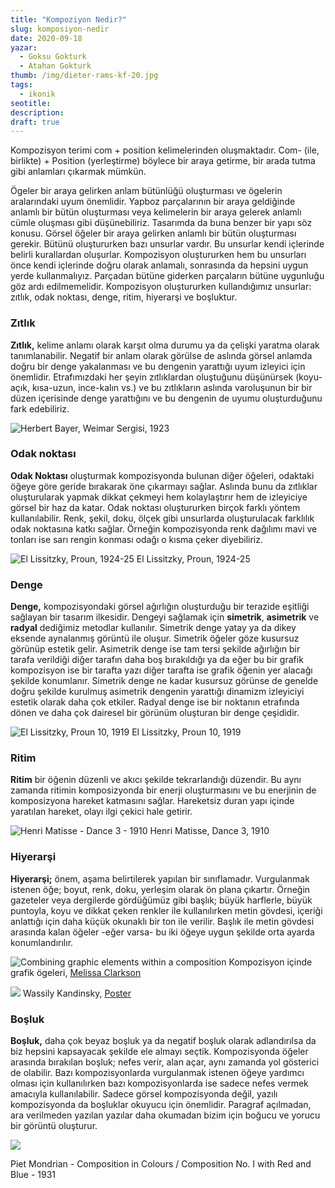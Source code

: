 ```yaml
---
title: "Kompoziyon Nedir?"
slug: komposiyon-nedir
date: 2020-09-18
yazar:
  - Goksu Gokturk
  - Atahan Gokturk
thumb: /img/dieter-rams-kf-20.jpg
tags:
  - ikonik
seotitle: 
description: 
draft: true
---
```


Kompozisyon terimi com + position kelimelerinden oluşmaktadır. Com- (ile, birlikte) + Position (yerleştirme) böylece bir araya getirme, bir arada tutma gibi anlamları çıkarmak mümkün.

Ögeler bir araya gelirken anlam bütünlüğü oluşturması ve ögelerin aralarındaki uyum önemlidir. Yapboz parçalarının bir araya geldiğinde anlamlı bir bütün oluşturması veya kelimelerin bir araya gelerek anlamlı cümle oluşması gibi düşünebiliriz. Tasarımda da buna benzer bir yapı söz konusu. Görsel öğeler bir araya gelirken anlamlı bir bütün oluşturması gerekir. Bütünü oluştururken bazı unsurlar vardır. Bu unsurlar kendi içlerinde belirli kurallardan oluşurlar. Kompozisyon oluştururken hem bu unsurları önce kendi içlerinde doğru olarak anlamalı, sonrasında da hepsini uygun yerde kullanmalıyız. Parçadan bütüne giderken parçaların bütüne uygunluğu göz ardı edilmemelidir. Kompozisyon oluştururken kullandığımız unsurlar: zıtlık, odak noktası, denge, ritim, hiyerarşi ve boşluktur.

### Zıtlık

**Zıtlık,** kelime anlamı olarak karşıt olma durumu ya da çelişki yaratma olarak tanımlanabilir. Negatif bir anlam olarak görülse de aslında görsel anlamda doğru bir denge yakalanması ve bu dengenin yarattığı uyum izleyici için önemlidir. Etrafımızdaki her şeyin zıtlıklardan oluştuğunu düşünürsek (koyu-açık, kısa-uzun, ince-kalın vs.) ve bu zıtlıkların aslında varoluşunun bir bir düzen içerisinde denge yarattığını ve bu dengenin de uyumu oluşturduğunu fark edebiliriz.



![](/img/HerbertBayer_PostcardBauhausAusstellungWeimar_1923_mudac.jpg "Herbert Bayer, Weimar Sergisi, 1923")





### Odak noktası

**Odak Noktası** oluşturmak kompozisyonda bulunan diğer öğeleri, odaktaki öğeye göre geride bırakarak öne çıkarmayı sağlar. Aslında bunu da zıtlıklar oluşturularak yapmak dikkat çekmeyi hem kolaylaştırır hem de izleyiciye görsel bir haz da katar. Odak noktası oluştururken birçok farklı yöntem kullanılabilir. Renk, şekil, doku, ölçek gibi unsurlarda oluşturulacak farklılık odak noktasına katkı sağlar. Örneğin kompozisyonda renk dağılımı mavi ve tonları ise sarı rengin konması odağı o kısma çeker diyebiliriz.

![El Lissitzky, Proun, 1924-25](/img/Lissitzky_El_1924-25_Proun.jpg)
El Lissitzky, Proun, 1924-25

### Denge

**Denge,** kompozisyondaki görsel ağırlığın oluşturduğu bir terazide eşitliği sağlayan bir tasarım ilkesidir. Dengeyi sağlamak için **simetrik**, **asimetrik** ve **radyal** dediğimiz metodlar kullanılır. Simetrik denge yatay ya da dikey eksende aynalanmış görüntü ile oluşur. Simetrik öğeler göze kusursuz görünüp estetik gelir. Asimetrik denge ise tam tersi şekilde ağırlığın bir tarafa verildiği diğer tarafın daha boş bırakıldığı ya da eğer bu bir grafik kompozisyon ise bir tarafta yazı diğer tarafta ise grafik öğenin yer alacağı şekilde konumlanır. Simetrik denge ne kadar kusursuz görünse de genelde doğru şekilde kurulmuş asimetrik dengenin yarattığı dinamizm izleyiciyi estetik olarak daha çok etkiler. Radyal denge ise bir noktanın etrafında dönen ve daha çok dairesel bir görünüm oluşturan bir denge çeşididir.

![El Lissitzky, Proun 10, 1919](/img/Lissitzky_El_1919_Proun_10.jpg)
El Lissitzky, Proun 10, 1919

### Ritim

**Ritim** bir öğenin düzenli ve akıcı şekilde tekrarlandığı düzendir. Bu aynı zamanda ritimin komposizyonda bir enerji oluşturmasını ve bu enerjinin de komposizyona hareket katmasını sağlar. Hareketsiz duran yapı içinde yaratılan hareket, olayı ilgi çekici hale getirir.

![Henri Matisse - Dance 3 - 1910](/img/henri-matisse-dance-3.jpg)
Henri Matisse, Dance 3, 1910

### Hiyerarşi

**Hiyerarşi;** önem, aşama belirtilerek yapılan bir sınıflamadır. Vurgulanmak istenen öğe; boyut, renk, doku, yerleşim olarak ön plana çıkartır. Örneğin gazeteler veya dergilerde gördüğümüz gibi başlık; büyük harflerle, büyük puntoyla, koyu ve dikkat çeken renkler ile kullanılırken metin gövdesi, içeriği anlattığı için daha küçük okunaklı bir ton ile verilir. Başlık ile metin gövdesi arasında kalan öğeler -eğer varsa- bu iki öğeye uygun şekilde orta ayarda konumlandırılır.

![Combining graphic elements within a composition](/img/elements-of-visual-communication-graphic_4.png) Kompozisyon içinde grafik ögeleri, [Melissa Clarkson](http://melissaclarkson.com/)

![](/img/kandinsky-vassilly.jpg) Wassily Kandinsky, [Poster](https://www.mutualart.com/Artwork/Poster/D5191B441C7FBFE2)

### Boşluk

**Boşluk,** daha çok beyaz boşluk ya da negatif boşluk olarak adlandırılsa da biz hepsini kapsayacak şekilde ele almayı seçtik. Kompozisyonda öğeler arasında bırakılan boşluk; nefes verir, alan açar, aynı zamanda yol gösterici de olabilir. Bazı kompozisyonlarda vurgulanmak istenen öğeye yardımcı olması için kullanılırken bazı kompozisyonlarda ise sadece nefes vermek amacıyla kullanılabilir. Sadece görsel kompozisyonda değil, yazılı kompozisyonda da boşluklar okuyucu için önemlidir. Paragraf açılmadan, ara verilmeden yazılan yazılar daha okumadan bizim için boğucu ve yorucu bir görüntü oluşturur.

![](/img/Composition-No.I-with-Red-and-Blue.png)

Piet Mondrian - Composition in Colours / Composition No. I with Red and Blue - 1931
